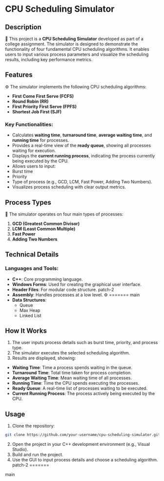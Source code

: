 # CPU Scheduling Simulator

## Description
🎯 This project is a **CPU Scheduling Simulator** developed as part of a college assignment. The simulator is designed to demonstrate the functionality of four fundamental CPU scheduling algorithms. It enables users to input various process parameters and visualize the scheduling results, including key performance metrics.

## Features
⚙️ The simulator implements the following CPU scheduling algorithms:
- **First Come First Serve (FCFS)** 
- **Round Robin (RR)** 
- **First Priority First Serve (FPFS)** 
- **Shortest Job First (SJF)** 

### Key Functionalities:
-  Calculates **waiting time**, **turnaround time**, **average waiting time**, and **running time** for processes.
-  Provides a real-time view of the **ready queue**, showing all processes waiting for execution.
-  Displays the **current running process**, indicating the process currently being executed by the CPU.
-  Allows users to input:
  - Burst time
  - Priority
  - Type of process (e.g., GCD, LCM, Fast Power, Adding Two Numbers).
-  Visualizes process scheduling with clear output metrics.

## Process Types
🔢 The simulator operates on four main types of processes:
1. **GCD (Greatest Common Divisor)** 
2. **LCM (Least Common Multiple)** 
3. **Fast Power** 
4. **Adding Two Numbers** 

## Technical Details
### Languages and Tools:
- **C++**: Core programming language. 
- **Windows Forms**: Used for creating the graphical user interface. 
- **Header Files**: For modular code structure. 
 patch-2
- **Assembly**: Handles processes at a low level. ⚙️
=======
 main
- **Data Structures**:
  - Queue 
  - Max Heap
  - Linked List

## How It Works
1.  The user inputs process details such as burst time, priority, and process type.
2.  The simulator executes the selected scheduling algorithm.
3.  Results are displayed, showing:
   - **Waiting Time**: Time a process spends waiting in the queue.
   - **Turnaround Time**: Total time taken for process completion.
   - **Average Waiting Time**: Mean waiting time of all processes.
   - **Running Time**: Time the CPU spends executing the processes.
   - **Ready Queue**: A real-time list of processes waiting to be executed. 
   - **Current Running Process**: The process actively being executed by the CPU. 

## Usage
1.  Clone the repository:
   ```bash
   git clone https://github.com/your-username/cpu-scheduling-simulator.git](https://github.com/A7medhanysadek/CPU-scheduling
   ```
2.  Open the project in your C++ development environment (e.g., Visual Studio).
3.  Build and run the project.
4.  Use the GUI to input process details and choose a scheduling algorithm.
 patch-2
=======


 main
